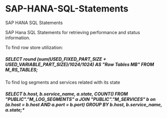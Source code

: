 # SAP-HANA-SQL-Statements
 SAP HANA SQL Statements

SAP Hana SQL Statements for retrieving performance and status information.

To find row  store utilization:

##### ***SELECT round (sum(USED_FIXED_PART_SIZE + USED_VARIABLE_PART_SIZE)/1024/1024) AS "Row Tables MB" FROM M_RS_TABLES;***

To find log segments and services related with its state

##### ***SELECT b.host, b.service_name, a.state, COUNT(*) FROM "PUBLIC"."M_LOG_SEGMENTS" a JOIN "PUBLIC"."M_SERVICES" b on (a.host = b.host AND a.port = b.port) GROUP BY b.host, b.service_name, a.state;***
